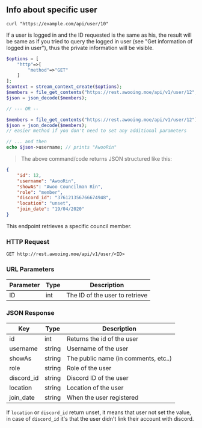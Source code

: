 ## Info about specific user

```shell
curl "https://example.com/api/user/10"
```

<aside class="notice">
If a user is logged in and the ID requested is the same as his,
the result will be same as if you tried to query the logged in user (see "Get information of logged in user"),
thus the private information will be visible.
</aside>

```php
$options = [
    "http"=>[
        "method"=>"GET"
    ]
];
$context = stream_context_create($options);
$members = file_get_contents("https://rest.awooing.moe/api/v1/user/12", false, $context);
$json = json_decode($members);

// --- OR --

$members = file_get_contents("https://rest.awooing.moe/api/v1/user/12");
$json = json_decode($members);
// easier method if you don't need to set any additional parameters

// ... and then
echo $json->username; // prints "AwooRin"
```

> The above command/code returns JSON structured like this:

```json
{
    "id": 12,
    "username": "AwooRin",
    "showAs": "Awoo Councilman Rin",
    "role": "member",
    "discord_id": "376121356766674948",
    "location": "unset",
    "join_date": "19/04/2020"
}
```

This endpoint retrieves a specific council member.

### HTTP Request

`GET http://rest.awooing.moe/api/v1/user/<ID>`

### URL Parameters

Parameter | Type | Description
--------- | ----------- | -----------
ID | int | The ID of the user to retrieve

### JSON Response

Key | Type | Description
--------- | ------- | -----------
id | int | Returns the id of the user
username | string | Username of the user
showAs | string | The public name (in comments, etc..)
role | string | Role of the user
discord_id | string | Discord ID of the user
location | string | Location of the user
join_date | string | When the user registered


<aside class="notice">
If <code>location</code> or <code>discord_id</code> return unset, it means that user not set the value,
in case of <code>discord_id</code> it's that the user didn't link their account with discord.
</aside>

